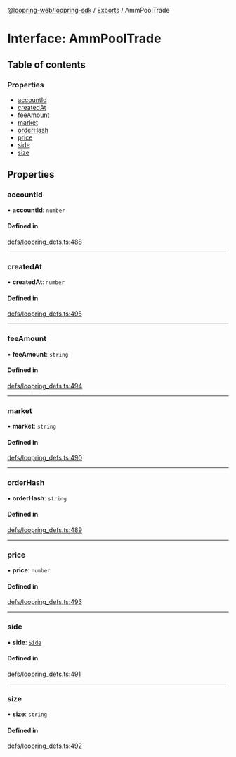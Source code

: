 [@loopring-web/loopring-sdk](../README.md) / [Exports](../modules.md) / AmmPoolTrade

# Interface: AmmPoolTrade

## Table of contents

### Properties

- [accountId](AmmPoolTrade.md#accountid)
- [createdAt](AmmPoolTrade.md#createdat)
- [feeAmount](AmmPoolTrade.md#feeamount)
- [market](AmmPoolTrade.md#market)
- [orderHash](AmmPoolTrade.md#orderhash)
- [price](AmmPoolTrade.md#price)
- [side](AmmPoolTrade.md#side)
- [size](AmmPoolTrade.md#size)

## Properties

### accountId

• **accountId**: `number`

#### Defined in

[defs/loopring_defs.ts:488](https://github.com/Loopring/loopring_sdk/blob/300ee65/src/defs/loopring_defs.ts#L488)

___

### createdAt

• **createdAt**: `number`

#### Defined in

[defs/loopring_defs.ts:495](https://github.com/Loopring/loopring_sdk/blob/300ee65/src/defs/loopring_defs.ts#L495)

___

### feeAmount

• **feeAmount**: `string`

#### Defined in

[defs/loopring_defs.ts:494](https://github.com/Loopring/loopring_sdk/blob/300ee65/src/defs/loopring_defs.ts#L494)

___

### market

• **market**: `string`

#### Defined in

[defs/loopring_defs.ts:490](https://github.com/Loopring/loopring_sdk/blob/300ee65/src/defs/loopring_defs.ts#L490)

___

### orderHash

• **orderHash**: `string`

#### Defined in

[defs/loopring_defs.ts:489](https://github.com/Loopring/loopring_sdk/blob/300ee65/src/defs/loopring_defs.ts#L489)

___

### price

• **price**: `number`

#### Defined in

[defs/loopring_defs.ts:493](https://github.com/Loopring/loopring_sdk/blob/300ee65/src/defs/loopring_defs.ts#L493)

___

### side

• **side**: [`Side`](../enums/Side.md)

#### Defined in

[defs/loopring_defs.ts:491](https://github.com/Loopring/loopring_sdk/blob/300ee65/src/defs/loopring_defs.ts#L491)

___

### size

• **size**: `string`

#### Defined in

[defs/loopring_defs.ts:492](https://github.com/Loopring/loopring_sdk/blob/300ee65/src/defs/loopring_defs.ts#L492)
